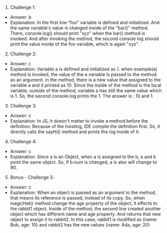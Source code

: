 1. Challenge 1:
  - Answer: b
  - Explanation: In the first line "foo" variable is defined and initialized. And the same variable's value is changed inside of the "bar()" method. There, console.log() should print "xyz" when the bar() method is invoked. And after invoking the method, the second console log should print the value inside of the foo variable, which is again "xyz".
  

2. Challenge 2:
  - Answer: c
  - Explanation: Variable a is defined and initialized as 1. when example(a) method is invoked, the value of the a variable is passed to the method as an argument. in the method, there is a new value that assigned to the variable a and it printed as 10. Since the inside of the method is the local variable, outside of the method, variable a has still the same value which is 1. So, the second console.log prints the 1. The answer is : 10 and 1. 


3. Challenge 3:
  - Answer: c
  - Explanation: In JS, it doesn't matter to invoke a method before the definition. Because of the hoisting, IDE compile the definition first. So, it directly calls the sayHi() method and prints the log inside of it.


4. Challenge 4:
  - Answer: c
  - Explanation: Since a is an Object, when a is assigned to the b, a and b point the same object. So, if b.num is changed, a is also will change to 90.


5. Bonus - Challenge 5:
  - Answer: c 
  - Explanation: When an object is passed as an argument to the method, that means its reference is passed, instead of its copy. So, when magicHat() method change the age property of the object, it effects to the rabbit1 object. Inside of the method, the second line created another object which has different name and age property. And returns that new object to assign it to rabbit2. In this case, rabbit1 is modified as {name: Bob, age: 10} and rabbit2 has the new values {name: Ada, age: 20}

